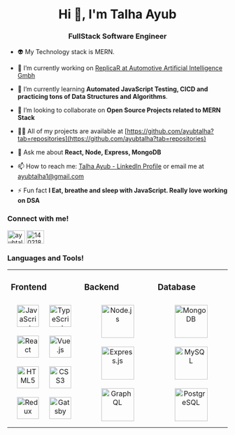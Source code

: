 <h1 align="center">Hi 👋, I'm Talha Ayub</h1>
<h3 align="center">FullStack Software Engineer</h3>

<!--- Commented
### Glad to see you here 😊!  

I am Talha Ayub a Software Engineer with 3+ years of Professional experience in FullStack Development. Currently, leading a team of 3 developers to architect, design and deliver high-quality, E2E tested software. A great achievement at AAI is the unification of 5 standalone Software into 1 Software, in 6 weeks which reduced the company cost by 65%. 

I’d love to hear about your story. Do ping me if there is anything you want to discuss or share.
<br/>  

### Work Experience 💼!  
<h4><a href="https://www.automotive-ai.com/">MaanzAI Pvt Ltd - Strategic Partner Automotive Artificial Intelligence (AAI) GmbH</a></h4>
<h4>Software Engineer • Islamabad, Pakistan • 10/2020 - Present</h4>
<ul>
  <li>Working on the MERN Stack for the development of the simulation software for 50+ users.</li>
  <li>Refactored the Frontend architecture and code in 6 weeks, to unify 5 standalone products to be accessible via one UI thus reducing the company cost by 65%.</li>
  <li>Improved software architecture and code quality by removing the dependency of coupled components & redundant API calls thus saving 5 minutes on each simulation test creation</li>
  <li>Responsible for the release of the product (documentation, testing & finalizing release notes).</li>
  <li>Sprint Planning of 3-week with Product Owner and Team members using Scrum (Agile Methodology).</li>
  <li>Training and onboarding of fresh hires. Made a road map for fresh hires from training to development.</li>
</ul> 

<hr>

<h4><a href="https://teamo.io/">Teamo.io</a></h4>
<h4>Software Engineer • Remote • 09/2021 - 01/2022</h4>
<ul>
  <li>Worked 15-20 hours per week on LIV Project (Patients Dashboard) using MEVN, Serverless, AWS Lambdas technology stack.</li>
  <li>Shifted the client's data from MongoDB to Truevault Management to follow HIPPA law of the USA thus avoiding any patient’s data breach.</li>
  <li>Deployed the application to Netlify in a week, thus making the project delivery continuous for clients within a 4-5 hour time period.</li>
  <li>Integrated CI/CD Pipeline to reduce the project delivery time by 80%.</li>
</ul> 

<hr>

<h4 align="left">Survey Tech Pvt. Ltd</h4>
<h4>Software Engineer • Lahore, Punjab, Pakistan • 09/2019 - 08/2020</h4>
<ul>
  <li>Leverage React.js & TailwindCSS framework for the frontend of projects.</li>
  <li>Integrate designs and wireframes within 2 weeks in an application.</li>
  <li>Optimize components to work seamlessly across different browsers and devices.</li>
  <li>Responsible for the release of the product (documentation, testing & finalizing release notes).</li>
  <li>Implementation of new feature's as per need of customer's requirements.</li>
  <li>Made a React theme for all of the projects which reduced the project delivery time by 20%.</li>
</ul> 

<hr>

### Education 🎓!  
<h4><a href="https://nust.edu.pk/">BE, GeoInformatics Engineering</a></h4>
<h4>National University of Sciences and Technology (NUST), Islamabad, Pakistan • 09/2015 - 05/2019</h4>

<hr>

### Here we Go!  
-->

- 👽 My Technology stack is MERN.

- 🔭 I’m currently working on [ReplicaR at Automotive Artificial Intelligence Gmbh](https://www.automotive-ai.com/technologies/simulation-platform)

- 🌱 I’m currently learning **Automated JavaScript Testing, CICD and practicing tons of Data Structures and Algorithms**.

- 👯 I’m looking to collaborate on **Open Source Projects related to MERN Stack**

- 👨‍💻 All of my projects are available at [https://github.com/ayubtalha?tab=repositories](https://github.com/ayubtalha?tab=repositories)

- 💬 Ask me about **React, Node, Express, MongoDB**

- 📫 How to reach me: [Talha Ayub - LinkedIn Profile](https://www.linkedin.com/in/ayubtalha/)  or email me at ayubtalha1@gmail.com

- ⚡ Fun fact **I Eat, breathe and sleep with JavaScript. Really love working on DSA**

<h3 align="left">Connect with me!</h3>
<p align="left">
<a href="https://linkedin.com/in/ayubtalha" target="blank"><img align="center" src="https://raw.githubusercontent.com/rahuldkjain/github-profile-readme-generator/master/src/images/icons/Social/linked-in-alt.svg" alt="ayubtalha" height="30" width="40" /></a>
<a href="https://stackoverflow.com/users/14021846" target="blank"><img align="center" src="https://raw.githubusercontent.com/rahuldkjain/github-profile-readme-generator/master/src/images/icons/Social/stack-overflow.svg" alt="14021846" height="30" width="40" /></a>
</p>

<h3 align="left">Languages and Tools!</h3>
<table><tr><td valign="top" width="33%">



### Frontend  
<div align="center">  
<a href="https://www.javascript.com/" target="_blank"><img style="margin: 10px" src="https://profilinator.rishav.dev/skills-assets/javascript-original.svg" alt="JavaScript" height="50" /></a>  
<a href="https://www.typescriptlang.org/" target="_blank"><img style="margin: 10px" src="https://profilinator.rishav.dev/skills-assets/typescript-original.svg" alt="TypeScript" height="50" /></a>  
<a href="https://reactjs.org/" target="_blank"><img style="margin: 10px" src="https://profilinator.rishav.dev/skills-assets/react-original-wordmark.svg" alt="React" height="50" /></a>  
<a href="https://vuejs.org/" target="_blank"><img style="margin: 10px" src="https://profilinator.rishav.dev/skills-assets/vuejs-original-wordmark.svg" alt="Vue.js" height="50" /></a>  
<a href="https://en.wikipedia.org/wiki/HTML5" target="_blank"><img style="margin: 10px" src="https://profilinator.rishav.dev/skills-assets/html5-original-wordmark.svg" alt="HTML5" height="50" /></a>  
<a href="https://www.w3schools.com/css/" target="_blank"><img style="margin: 10px" src="https://profilinator.rishav.dev/skills-assets/css3-original-wordmark.svg" alt="CSS3" height="50" /></a>  
<a href="https://redux.js.org/" target="_blank"><img style="margin: 10px" src="https://profilinator.rishav.dev/skills-assets/redux-original.svg" alt="Redux" height="50" /></a>  
<a href="https://www.gatsbyjs.com/" target="_blank"><img style="margin: 10px" src="https://profilinator.rishav.dev/skills-assets/gatsby.png" alt="Gatsby" height="50" /></a>  
</div>

</td><td valign="top" width="33%">



### Backend  
<div align="center">  
<a href="https://nodejs.org/" target="_blank"><img style="margin: 10px" src="https://profilinator.rishav.dev/skills-assets/nodejs-original-wordmark.svg" alt="Node.js" height="75" /></a>  
<a href="https://expressjs.com/" target="_blank"><img style="margin: 10px" src="https://profilinator.rishav.dev/skills-assets/express-original-wordmark.svg" alt="Express.js" height="75" /></a>  
<a href="https://graphql.org/" target="_blank"><img style="margin: 10px" src="https://profilinator.rishav.dev/skills-assets/graphql.png" alt="GraphQL" height="75" /></a>  
</div>

</td><td valign="top" width="33%">



### Database  
<div align="center">  
<a href="https://www.mongodb.com/" target="_blank"><img style="margin: 10px" src="https://profilinator.rishav.dev/skills-assets/mongodb-original-wordmark.svg" alt="MongoDB" height="75" /></a>  
<a href="https://www.mysql.com/" target="_blank"><img style="margin: 10px" src="https://profilinator.rishav.dev/skills-assets/mysql-original-wordmark.svg" alt="MySQL" height="75" /></a>  
<a href="https://www.postgresql.org/" target="_blank"><img style="margin: 10px" src="https://profilinator.rishav.dev/skills-assets/postgresql-original-wordmark.svg" alt="PostgreSQL" height="75" /></a>  
</div>

</td></tr></table>  

<br/>  

